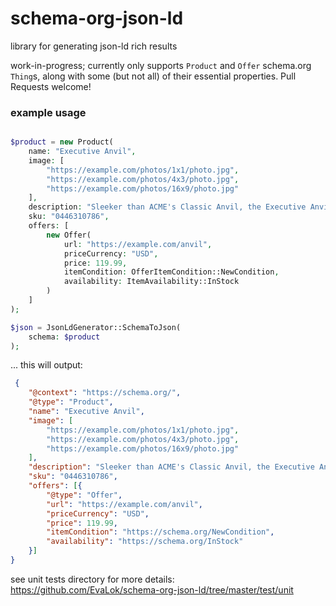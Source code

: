 # schema-org-json-ld
library for generating json-ld rich results

work-in-progress; currently only supports `Product` and `Offer` schema.org `Thing`s, along with some (but not all) of their essential properties. Pull Requests welcome! 


### example usage

```php

$product = new Product(
	name: "Executive Anvil",
	image: [
		"https://example.com/photos/1x1/photo.jpg",
		"https://example.com/photos/4x3/photo.jpg",
		"https://example.com/photos/16x9/photo.jpg"
	],
	description: "Sleeker than ACME's Classic Anvil, the Executive Anvil is perfect for the business traveler looking for something to drop from a height.",
	sku: "0446310786",
	offers: [
		new Offer(
			url: "https://example.com/anvil",
			priceCurrency: "USD",
			price: 119.99,
			itemCondition: OfferItemCondition::NewCondition,
			availability: ItemAvailability::InStock
		)
	]
);

$json = JsonLdGenerator::SchemaToJson(
	schema: $product
);
```

... this will output:

```json
 {
	"@context": "https://schema.org/",
	"@type": "Product",
	"name": "Executive Anvil",
	"image": [
		"https://example.com/photos/1x1/photo.jpg",
		"https://example.com/photos/4x3/photo.jpg",
		"https://example.com/photos/16x9/photo.jpg"
	],
	"description": "Sleeker than ACME's Classic Anvil, the Executive Anvil is perfect for the business traveler looking for something to drop from a height.",
	"sku": "0446310786",
	"offers": [{
		"@type": "Offer",
		"url": "https://example.com/anvil",
		"priceCurrency": "USD",
		"price": 119.99,
		"itemCondition": "https://schema.org/NewCondition",
		"availability": "https://schema.org/InStock"
	}]
}

```

see unit tests directory for more details:
https://github.com/EvaLok/schema-org-json-ld/tree/master/test/unit
